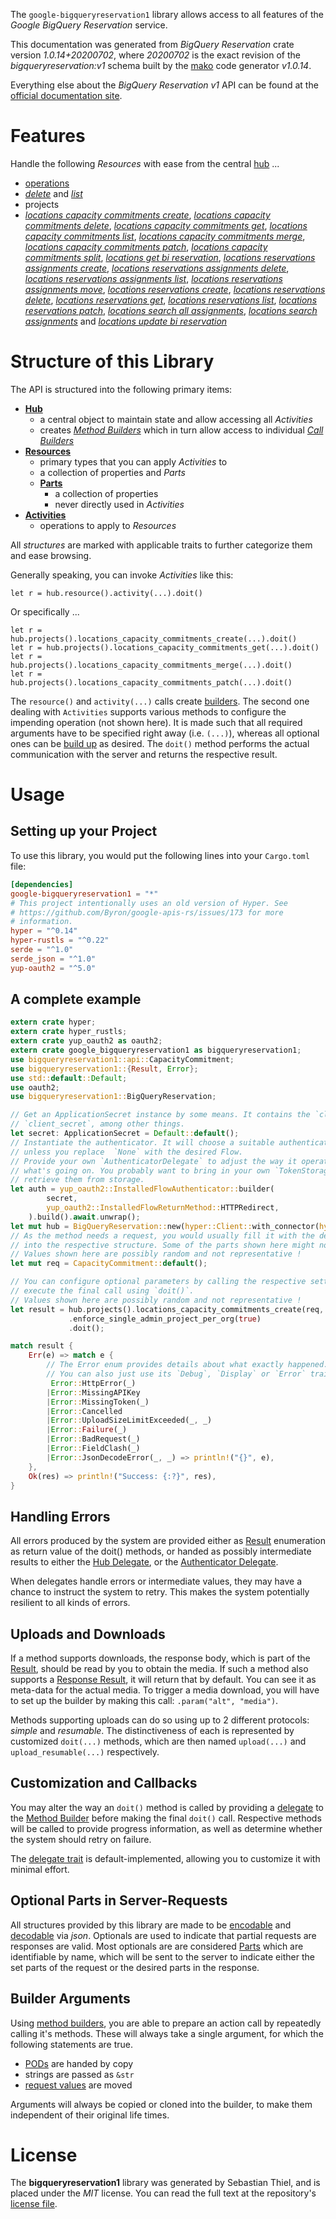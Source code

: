 <!---
DO NOT EDIT !
This file was generated automatically from 'src/mako/api/README.md.mako'
DO NOT EDIT !
-->
The `google-bigqueryreservation1` library allows access to all features of the *Google BigQuery Reservation* service.

This documentation was generated from *BigQuery Reservation* crate version *1.0.14+20200702*, where *20200702* is the exact revision of the *bigqueryreservation:v1* schema built by the [mako](http://www.makotemplates.org/) code generator *v1.0.14*.

Everything else about the *BigQuery Reservation* *v1* API can be found at the
[official documentation site](https://cloud.google.com/bigquery/).
# Features

Handle the following *Resources* with ease from the central [hub](https://docs.rs/google-bigqueryreservation1/1.0.14+20200702/google_bigqueryreservation1/BigQueryReservation) ... 

* [operations](https://docs.rs/google-bigqueryreservation1/1.0.14+20200702/google_bigqueryreservation1/api::Operation)
 * [*delete*](https://docs.rs/google-bigqueryreservation1/1.0.14+20200702/google_bigqueryreservation1/api::OperationDeleteCall) and [*list*](https://docs.rs/google-bigqueryreservation1/1.0.14+20200702/google_bigqueryreservation1/api::OperationListCall)
* projects
 * [*locations capacity commitments create*](https://docs.rs/google-bigqueryreservation1/1.0.14+20200702/google_bigqueryreservation1/api::ProjectLocationCapacityCommitmentCreateCall), [*locations capacity commitments delete*](https://docs.rs/google-bigqueryreservation1/1.0.14+20200702/google_bigqueryreservation1/api::ProjectLocationCapacityCommitmentDeleteCall), [*locations capacity commitments get*](https://docs.rs/google-bigqueryreservation1/1.0.14+20200702/google_bigqueryreservation1/api::ProjectLocationCapacityCommitmentGetCall), [*locations capacity commitments list*](https://docs.rs/google-bigqueryreservation1/1.0.14+20200702/google_bigqueryreservation1/api::ProjectLocationCapacityCommitmentListCall), [*locations capacity commitments merge*](https://docs.rs/google-bigqueryreservation1/1.0.14+20200702/google_bigqueryreservation1/api::ProjectLocationCapacityCommitmentMergeCall), [*locations capacity commitments patch*](https://docs.rs/google-bigqueryreservation1/1.0.14+20200702/google_bigqueryreservation1/api::ProjectLocationCapacityCommitmentPatchCall), [*locations capacity commitments split*](https://docs.rs/google-bigqueryreservation1/1.0.14+20200702/google_bigqueryreservation1/api::ProjectLocationCapacityCommitmentSplitCall), [*locations get bi reservation*](https://docs.rs/google-bigqueryreservation1/1.0.14+20200702/google_bigqueryreservation1/api::ProjectLocationGetBiReservationCall), [*locations reservations assignments create*](https://docs.rs/google-bigqueryreservation1/1.0.14+20200702/google_bigqueryreservation1/api::ProjectLocationReservationAssignmentCreateCall), [*locations reservations assignments delete*](https://docs.rs/google-bigqueryreservation1/1.0.14+20200702/google_bigqueryreservation1/api::ProjectLocationReservationAssignmentDeleteCall), [*locations reservations assignments list*](https://docs.rs/google-bigqueryreservation1/1.0.14+20200702/google_bigqueryreservation1/api::ProjectLocationReservationAssignmentListCall), [*locations reservations assignments move*](https://docs.rs/google-bigqueryreservation1/1.0.14+20200702/google_bigqueryreservation1/api::ProjectLocationReservationAssignmentMoveCall), [*locations reservations create*](https://docs.rs/google-bigqueryreservation1/1.0.14+20200702/google_bigqueryreservation1/api::ProjectLocationReservationCreateCall), [*locations reservations delete*](https://docs.rs/google-bigqueryreservation1/1.0.14+20200702/google_bigqueryreservation1/api::ProjectLocationReservationDeleteCall), [*locations reservations get*](https://docs.rs/google-bigqueryreservation1/1.0.14+20200702/google_bigqueryreservation1/api::ProjectLocationReservationGetCall), [*locations reservations list*](https://docs.rs/google-bigqueryreservation1/1.0.14+20200702/google_bigqueryreservation1/api::ProjectLocationReservationListCall), [*locations reservations patch*](https://docs.rs/google-bigqueryreservation1/1.0.14+20200702/google_bigqueryreservation1/api::ProjectLocationReservationPatchCall), [*locations search all assignments*](https://docs.rs/google-bigqueryreservation1/1.0.14+20200702/google_bigqueryreservation1/api::ProjectLocationSearchAllAssignmentCall), [*locations search assignments*](https://docs.rs/google-bigqueryreservation1/1.0.14+20200702/google_bigqueryreservation1/api::ProjectLocationSearchAssignmentCall) and [*locations update bi reservation*](https://docs.rs/google-bigqueryreservation1/1.0.14+20200702/google_bigqueryreservation1/api::ProjectLocationUpdateBiReservationCall)




# Structure of this Library

The API is structured into the following primary items:

* **[Hub](https://docs.rs/google-bigqueryreservation1/1.0.14+20200702/google_bigqueryreservation1/BigQueryReservation)**
    * a central object to maintain state and allow accessing all *Activities*
    * creates [*Method Builders*](https://docs.rs/google-bigqueryreservation1/1.0.14+20200702/google_bigqueryreservation1/client::MethodsBuilder) which in turn
      allow access to individual [*Call Builders*](https://docs.rs/google-bigqueryreservation1/1.0.14+20200702/google_bigqueryreservation1/client::CallBuilder)
* **[Resources](https://docs.rs/google-bigqueryreservation1/1.0.14+20200702/google_bigqueryreservation1/client::Resource)**
    * primary types that you can apply *Activities* to
    * a collection of properties and *Parts*
    * **[Parts](https://docs.rs/google-bigqueryreservation1/1.0.14+20200702/google_bigqueryreservation1/client::Part)**
        * a collection of properties
        * never directly used in *Activities*
* **[Activities](https://docs.rs/google-bigqueryreservation1/1.0.14+20200702/google_bigqueryreservation1/client::CallBuilder)**
    * operations to apply to *Resources*

All *structures* are marked with applicable traits to further categorize them and ease browsing.

Generally speaking, you can invoke *Activities* like this:

```Rust,ignore
let r = hub.resource().activity(...).doit()
```

Or specifically ...

```ignore
let r = hub.projects().locations_capacity_commitments_create(...).doit()
let r = hub.projects().locations_capacity_commitments_get(...).doit()
let r = hub.projects().locations_capacity_commitments_merge(...).doit()
let r = hub.projects().locations_capacity_commitments_patch(...).doit()
```

The `resource()` and `activity(...)` calls create [builders][builder-pattern]. The second one dealing with `Activities` 
supports various methods to configure the impending operation (not shown here). It is made such that all required arguments have to be 
specified right away (i.e. `(...)`), whereas all optional ones can be [build up][builder-pattern] as desired.
The `doit()` method performs the actual communication with the server and returns the respective result.

# Usage

## Setting up your Project

To use this library, you would put the following lines into your `Cargo.toml` file:

```toml
[dependencies]
google-bigqueryreservation1 = "*"
# This project intentionally uses an old version of Hyper. See
# https://github.com/Byron/google-apis-rs/issues/173 for more
# information.
hyper = "^0.14"
hyper-rustls = "^0.22"
serde = "^1.0"
serde_json = "^1.0"
yup-oauth2 = "^5.0"
```

## A complete example

```Rust
extern crate hyper;
extern crate hyper_rustls;
extern crate yup_oauth2 as oauth2;
extern crate google_bigqueryreservation1 as bigqueryreservation1;
use bigqueryreservation1::api::CapacityCommitment;
use bigqueryreservation1::{Result, Error};
use std::default::Default;
use oauth2;
use bigqueryreservation1::BigQueryReservation;

// Get an ApplicationSecret instance by some means. It contains the `client_id` and 
// `client_secret`, among other things.
let secret: ApplicationSecret = Default::default();
// Instantiate the authenticator. It will choose a suitable authentication flow for you, 
// unless you replace  `None` with the desired Flow.
// Provide your own `AuthenticatorDelegate` to adjust the way it operates and get feedback about 
// what's going on. You probably want to bring in your own `TokenStorage` to persist tokens and
// retrieve them from storage.
let auth = yup_oauth2::InstalledFlowAuthenticator::builder(
        secret,
        yup_oauth2::InstalledFlowReturnMethod::HTTPRedirect,
    ).build().await.unwrap();
let mut hub = BigQueryReservation::new(hyper::Client::with_connector(hyper::net::HttpsConnector::new(hyper_rustls::TlsClient::new())), auth);
// As the method needs a request, you would usually fill it with the desired information
// into the respective structure. Some of the parts shown here might not be applicable !
// Values shown here are possibly random and not representative !
let mut req = CapacityCommitment::default();

// You can configure optional parameters by calling the respective setters at will, and
// execute the final call using `doit()`.
// Values shown here are possibly random and not representative !
let result = hub.projects().locations_capacity_commitments_create(req, "parent")
             .enforce_single_admin_project_per_org(true)
             .doit();

match result {
    Err(e) => match e {
        // The Error enum provides details about what exactly happened.
        // You can also just use its `Debug`, `Display` or `Error` traits
         Error::HttpError(_)
        |Error::MissingAPIKey
        |Error::MissingToken(_)
        |Error::Cancelled
        |Error::UploadSizeLimitExceeded(_, _)
        |Error::Failure(_)
        |Error::BadRequest(_)
        |Error::FieldClash(_)
        |Error::JsonDecodeError(_, _) => println!("{}", e),
    },
    Ok(res) => println!("Success: {:?}", res),
}

```
## Handling Errors

All errors produced by the system are provided either as [Result](https://docs.rs/google-bigqueryreservation1/1.0.14+20200702/google_bigqueryreservation1/client::Result) enumeration as return value of
the doit() methods, or handed as possibly intermediate results to either the 
[Hub Delegate](https://docs.rs/google-bigqueryreservation1/1.0.14+20200702/google_bigqueryreservation1/client::Delegate), or the [Authenticator Delegate](https://docs.rs/yup-oauth2/*/yup_oauth2/trait.AuthenticatorDelegate.html).

When delegates handle errors or intermediate values, they may have a chance to instruct the system to retry. This 
makes the system potentially resilient to all kinds of errors.

## Uploads and Downloads
If a method supports downloads, the response body, which is part of the [Result](https://docs.rs/google-bigqueryreservation1/1.0.14+20200702/google_bigqueryreservation1/client::Result), should be
read by you to obtain the media.
If such a method also supports a [Response Result](https://docs.rs/google-bigqueryreservation1/1.0.14+20200702/google_bigqueryreservation1/client::ResponseResult), it will return that by default.
You can see it as meta-data for the actual media. To trigger a media download, you will have to set up the builder by making
this call: `.param("alt", "media")`.

Methods supporting uploads can do so using up to 2 different protocols: 
*simple* and *resumable*. The distinctiveness of each is represented by customized 
`doit(...)` methods, which are then named `upload(...)` and `upload_resumable(...)` respectively.

## Customization and Callbacks

You may alter the way an `doit()` method is called by providing a [delegate](https://docs.rs/google-bigqueryreservation1/1.0.14+20200702/google_bigqueryreservation1/client::Delegate) to the 
[Method Builder](https://docs.rs/google-bigqueryreservation1/1.0.14+20200702/google_bigqueryreservation1/client::CallBuilder) before making the final `doit()` call. 
Respective methods will be called to provide progress information, as well as determine whether the system should 
retry on failure.

The [delegate trait](https://docs.rs/google-bigqueryreservation1/1.0.14+20200702/google_bigqueryreservation1/client::Delegate) is default-implemented, allowing you to customize it with minimal effort.

## Optional Parts in Server-Requests

All structures provided by this library are made to be [encodable](https://docs.rs/google-bigqueryreservation1/1.0.14+20200702/google_bigqueryreservation1/client::RequestValue) and 
[decodable](https://docs.rs/google-bigqueryreservation1/1.0.14+20200702/google_bigqueryreservation1/client::ResponseResult) via *json*. Optionals are used to indicate that partial requests are responses 
are valid.
Most optionals are are considered [Parts](https://docs.rs/google-bigqueryreservation1/1.0.14+20200702/google_bigqueryreservation1/client::Part) which are identifiable by name, which will be sent to 
the server to indicate either the set parts of the request or the desired parts in the response.

## Builder Arguments

Using [method builders](https://docs.rs/google-bigqueryreservation1/1.0.14+20200702/google_bigqueryreservation1/client::CallBuilder), you are able to prepare an action call by repeatedly calling it's methods.
These will always take a single argument, for which the following statements are true.

* [PODs][wiki-pod] are handed by copy
* strings are passed as `&str`
* [request values](https://docs.rs/google-bigqueryreservation1/1.0.14+20200702/google_bigqueryreservation1/client::RequestValue) are moved

Arguments will always be copied or cloned into the builder, to make them independent of their original life times.

[wiki-pod]: http://en.wikipedia.org/wiki/Plain_old_data_structure
[builder-pattern]: http://en.wikipedia.org/wiki/Builder_pattern
[google-go-api]: https://github.com/google/google-api-go-client

# License
The **bigqueryreservation1** library was generated by Sebastian Thiel, and is placed 
under the *MIT* license.
You can read the full text at the repository's [license file][repo-license].

[repo-license]: https://github.com/Byron/google-apis-rsblob/master/LICENSE.md
